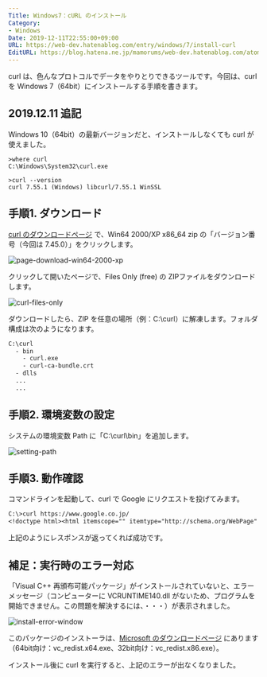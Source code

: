 ```yaml
---
Title: Windows7：cURL のインストール
Category:
- Windows
Date: 2019-12-11T22:55:00+09:00
URL: https://web-dev.hatenablog.com/entry/windows/7/install-curl
EditURL: https://blog.hatena.ne.jp/mamorums/web-dev.hatenablog.com/atom/entry/10328749687179200904
---
```


curl は、色んなプロトコルでデータをやりとりできるツールです。今回は、curl を Windows 7（64bit）にインストールする手順を書きます。


## 2019.12.11 追記
Windows 10（64bit）の最新バージョンだと、インストールしなくても curl が使えました。

```
>where curl
C:\Windows\System32\curl.exe

>curl --version
curl 7.55.1 (Windows) libcurl/7.55.1 WinSSL
```


## 手順1. ダウンロード
[curl のダウンロードページ](http://curl.haxx.se/download.html) で、Win64 2000/XP x86_64 zip の「バージョン番号（今回は 7.45.0）」をクリックします。

![page-download-win64-2000-xp](http://cdn-ak.f.st-hatena.com/images/fotolife/m/mamorums/20160815/20160815154413.png)

クリックして開いたページで、Files Only (free) の ZIPファイルをダウンロードします。

![curl-files-only](http://cdn-ak.f.st-hatena.com/images/fotolife/m/mamorums/20160815/20160815154414.png)

ダウンロードしたら、ZIP を任意の場所（例：C:\curl）に解凍します。フォルダ構成は次のようになります。

```txt
C:\curl
  - bin
    - curl.exe
    - curl-ca-bundle.crt
  - dlls
  ...
  ...
```


## 手順2. 環境変数の設定
システムの環境変数 Path に「C:\curl\bin」を追加します。

![setting-path](http://cdn-ak.f.st-hatena.com/images/fotolife/m/mamorums/20160815/20160815154415.png)


## 手順3. 動作確認
コマンドラインを起動して、curl で Google にリクエストを投げてみます。

```txt
C:\>curl https://www.google.co.jp/
<!doctype html><html itemscope="" itemtype="http://schema.org/WebPage" lang="ja"><head><meta content="世界中のあらゆる情報を検索するためのツールを提供しています。・・・省略・・・
```

上記のようにレスポンスが返ってくれば成功です。


## 補足：実行時のエラー対応
「Visual C++ 再頒布可能パッケージ」がインストールされていないと、エラーメッセージ（コンピューターに VCRUNTIME140.dll がないため、プログラムを開始できません。この問題を解決するには、・・・）が表示されました。

![install-error-window](http://cdn-ak.f.st-hatena.com/images/fotolife/m/mamorums/20160815/20160815154416.png)

このパッケージのインストーラは、[Microsoft のダウンロードページ](https://www.microsoft.com/ja-jp/download/details.aspx?id=48145) にあります（64bit向け：vc\_redist.x64.exe、32bit向け：vc\_redist.x86.exe）。

インストール後に curl を実行すると、上記のエラーが出なくなりました。
